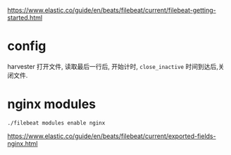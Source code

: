 https://www.elastic.co/guide/en/beats/filebeat/current/filebeat-getting-started.html

# config 
harvester 打开文件, 读取最后一行后, 开始计时, `close_inactive` 时间到达后,关闭文件.


# nginx modules
```
./filebeat modules enable nginx
```
https://www.elastic.co/guide/en/beats/filebeat/current/exported-fields-nginx.html
